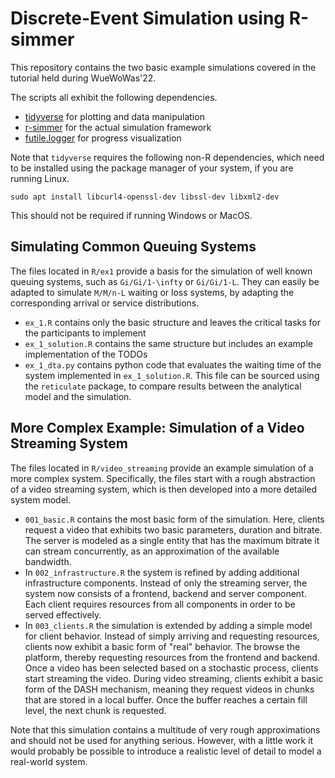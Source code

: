 # Discrete-Event Simulation using R-simmer

This repository contains the two basic example simulations covered in the tutorial held during WueWoWas'22.

The scripts all exhibit the following dependencies.

* [tidyverse](https://www.tidyverse.org/) for plotting and data manipulation
* [r-simmer](https://r-simmer.org/) for the actual simulation framework
* [futile.logger](https://cran.r-project.org/web/packages/futile.logger/index.html) for progress visualization

Note that `tidyverse` requires the following non-R dependencies, which need to be installed using the package manager of your system, if you are running Linux.

`sudo apt install libcurl4-openssl-dev libssl-dev libxml2-dev`

This should not be required if running Windows or MacOS.

## Simulating Common Queuing Systems

The files located in `R/ex1` provide a basis for the simulation of well known queuing systems, such as `Gi/Gi/1-\infty` or `Gi/Gi/1-L`. They can easily be adapted to simulate `M/M/n-L` waiting or loss systems, by adapting the corresponding arrival or service distributions.

* `ex_1.R` contains only the basic structure and leaves the critical tasks for the participants to implement
* `ex_1_solution.R` contains the same structure but includes an example implementation of the TODOs
* `ex_1_dta.py` contains python code that evaluates the waiting time of the system implemented in `ex_1_solution.R`. This file can be sourced using the `reticulate` package, to compare results between the analytical model and the simulation.

## More Complex Example: Simulation of a Video Streaming System

The files located in `R/video_streaming` provide an example simulation of a more complex system. Specifically, the files start with a rough abstraction of a video streaming system, which is then developed into a more detailed system model.

* `001_basic.R` contains the most basic form of the simulation. Here, clients request a video that exhibits two basic parameters, duration and bitrate. The server is modeled as a single entity that has the maximum bitrate it can stream concurrently, as an approximation of the available bandwidth.
* In `002_infrastructure.R` the system is refined by adding additional infrastructure components. Instead of only the streaming server, the system now consists of a frontend, backend and server component. Each client requires resources from all components in order to be served effectively.
* In `003_clients.R` the simulation is extended by adding a simple model for client behavior. Instead of simply arriving and requesting resources, clients now exhibit a basic form of "real" behavior. The browse the platform, thereby requesting resources from the frontend and backend. Once a video has been selected based on a stochastic process, clients start streaming the video. During video streaming, clients exhibit a basic form of the DASH mechanism, meaning they request videos in chunks that are stored in a local buffer. Once the buffer reaches a certain fill level, the next chunk is requested.

Note that this simulation contains a multitude of very rough approximations and should not be used for anything serious. However, with a little work it would probably be possible to introduce a realistic level of detail to model a real-world system.
